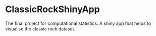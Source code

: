 # ClassicRockShinyApp
The final project for computational statistics. A shiny app that helps to visualise the classic rock dataset.
